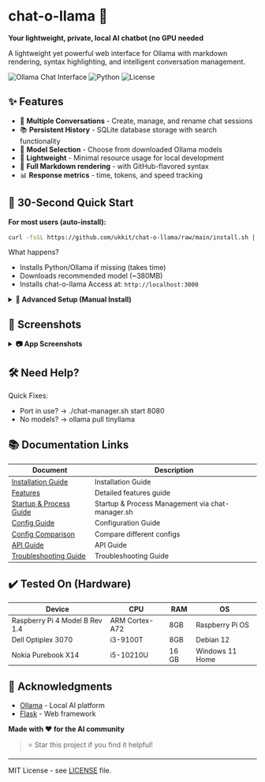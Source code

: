 # chat-o-llama 🦙

**Your lightweight, private, local AI chatbot (no GPU needed**

A lightweight yet powerful web interface for Ollama with markdown rendering, syntax highlighting, and intelligent conversation management.

![Ollama Chat Interface](https://img.shields.io/badge/Interface-Web%20Based-blue) ![Python](https://img.shields.io/badge/Python-3.8%2B-green) ![License](https://img.shields.io/badge/License-MIT-yellow)

## ✨ Features

- 💬 **Multiple Conversations** - Create, manage, and rename chat sessions
- 📚 **Persistent History** - SQLite database storage with search functionality
- 🤖 **Model Selection** - Choose from downloaded Ollama models
- 🚀 **Lightweight** - Minimal resource usage for local development
- 📝 **Full Markdown rendering** - with GitHub-flavored syntax
- 📊 **Response metrics** - time, tokens, and speed tracking

## 🚀 30-Second Quick Start

**For most users (auto-install):**

```bash
curl -fsSL https://github.com/ukkit/chat-o-llama/raw/main/install.sh | bash
```

What happens?
- Installs Python/Ollama if missing (takes time)
- Downloads recommended model (~380MB)
- Installs chat-o-llama
Access at: ```http://localhost:3000```

<details> <summary><b>🔧 Advanced Setup (Manual Install)</b></summary>

For detailed manual installation steps, see **[install.md](./docs/install.md)**

```bash
git clone https://github.com/ukkit/chat-o-llama.git
cd chat-o-llama
python3 -m venv venv
source venv/bin/activate
pip install -r requirements.txt
./chat-manager.sh start
```

</details>

## 📸 Screenshots

<details> <summary><b> 📷 App Screenshots</b></summary>

![chat-o-llama - First Screen](./docs/assets/screenshot1.png)
First screen after installation

![chat-o-llama - New Chat Screen](./docs/assets/screenshot2.png)
New chat screen with default model

![chat-o-llama - Chat Bubble](./docs/assets/screenshot3.png)
Chat bubble, reply from the model

![chat-o-llama - Markdown Support](./docs/assets/screenshot4.png)
Support for Markdown in chat

![chat-o-llama - Select Model](./docs/assets/screenshot5.png)
Support to select from list of models

![chat-o-llama - Thinking](./docs/assets/screenshot6.png)
Thinking styling

</details>

## 🛠️ Need Help?

Quick Fixes:

- Port in use? → ./chat-manager.sh start 8080
- No models? → ollama pull tinyllama

## 📚 Documentation Links

| Document | Description |
|---------|-------------|
| [Installation Guide](./docks/install.md) | Installation Guide |
| [Features](./docks/features.md) | Detailed features guide |
| [Startup & Process Guide](./docks/chat_manager_docs.md) | Startup & Process Management via chat-manager.sh |
| [Config Guide](./docs/config.md) | Configuration Guide |
| [Config Comparison](./docs/config_comparison.md) | Compare different configs |
| [API Guide](./docs/api.md) | API Guide |
| [Troubleshooting Guide](./docs/troubleshooting.md) | Troubleshooting Guide |

## ✔️ Tested On (Hardware)

| Device | CPU | RAM | OS |
|---------|-------------|---------|-------------|
| Raspberry Pi 4 Model B Rev 1.4 | ARM Cortex-A72 | 8GB | Raspberry Pi OS |
| Dell Optiplex 3070 | i3-9100T | 8GB | Debian 12 |
| Nokia Purebook X14 | i5-10210U | 16 GB | Windows 11 Home |


## 🙏 Acknowledgments

- [Ollama](https://ollama.ai/) - Local AI platform
- [Flask](https://flask.palletsprojects.com/) - Web framework

**Made with ❤️ for the AI community**

> ⭐ Star this project if you find it helpful!

---

MIT License - see [LICENSE](LICENSE) file.